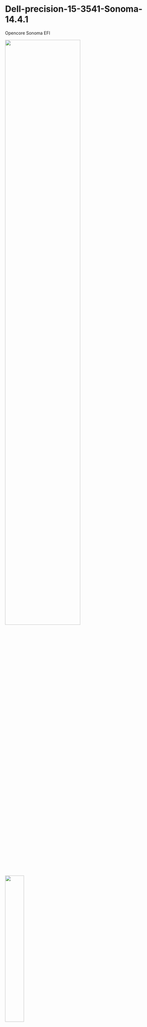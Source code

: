 # Dell-precision-15-3541-Sonoma-14.4.1
Opencore Sonoma EFI

<img decoding="async" src="https://github.com/Skyynet23/Dell-precision-15-3541-Sonoma/blob/main/screenshots/1.png" width="70%" class="aligncenter">
<img decoding="async" src="https://github.com/Skyynet23/Dell-precision-15-3541-Sonoma/blob/main/screenshots/2.png" width="35%" class="aligncenter">
<img decoding="async" src="https://github.com/Skyynet23/Dell-precision-15-3541-Sonoma/blob/main/screenshots/3.png" width="100%" class="aligncenter">

## Specs:

- OpenCore version: 0.9.2
- CPU: Intel i7-9750H
- RAM: 32 GB 2667 MHz DDR4
- Audio Codec: Intel ALC236/3204
- Network Adapter: Intel AC9560
- GPU: Intel UHD 630 + ~~nVidia Quadro P620~~

## What works with no issues:

- Battery Status
- Fn Keys (Brightness, Audio, Keyboard backlight)
- Trackpad with Gestures + TrackPoint
- Network Adapter - Only HeliPort
- Bluetooth
- iServices
- USB ports work all USB (2.0, 3.0)
- Audio onboard Input/Output
- Combo Jack output
- Handoff, Sidecar & other iService functions
- HDMI Output
- Numpad Calculator related hotkeys
- ThunderBolt 3 with video/audio output
- Combo Jack audio input
- MicroSD Card reader
- Many more which either works but I haven't found out yet or simply won't work

## Disclamers:

I'm not responsible for any bricked devices, dead hard drives, Special Military Operation, or your project getting delayed because the whole thing won't boot up.

YOU are choosing to make these modifications with my setup, and if you point the finger at me for messing up your device with my EFI setup, I will pray for you being dumb.

Your Apple ID might be restricted/banned by Apple, there's nothing to do with me.

Your warranty might be void when you have already fiddled with your device. If the whole laptop dies, bad luck with you.
